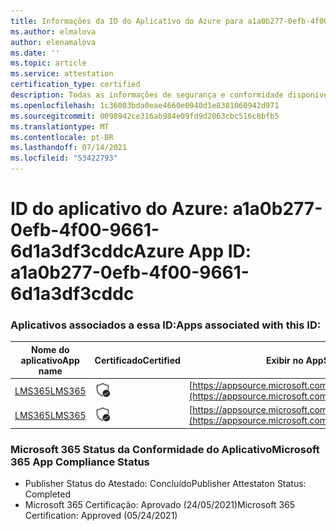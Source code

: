 ```yaml
---
title: Informações da ID do Aplicativo do Azure para a1a0b277-0efb-4f00-9661-6d1a3df3cddc
ms.author: elmalova
author: elenamalova
ms.date: ''
ms.topic: article
ms.service: attestation
certification_type: certified
description: Todas as informações de segurança e conformidade disponíveis para a1a0b277-0efb-4f00-9661-6d1a3df3cddc.
ms.openlocfilehash: 1c36003bda0eae4660e0940d1e8381060942d971
ms.sourcegitcommit: 0098942ce316ab984e09fd9d2063cbc516c8bfb5
ms.translationtype: MT
ms.contentlocale: pt-BR
ms.lasthandoff: 07/14/2021
ms.locfileid: "53422793"
---
```

# <a name="azure-app-id-a1a0b277-0efb-4f00-9661-6d1a3df3cddc"></a><span data-ttu-id="c7b36-103">ID do aplicativo do Azure: a1a0b277-0efb-4f00-9661-6d1a3df3cddc</span><span class="sxs-lookup"><span data-stu-id="c7b36-103">Azure App ID: a1a0b277-0efb-4f00-9661-6d1a3df3cddc</span></span>


### <a name="apps-associated-with-this-id"></a><span data-ttu-id="c7b36-104">Aplicativos associados a essa ID:</span><span class="sxs-lookup"><span data-stu-id="c7b36-104">Apps associated with this ID:</span></span>
| <span data-ttu-id="c7b36-105">**Nome do aplicativo**</span><span class="sxs-lookup"><span data-stu-id="c7b36-105">**App name**</span></span> | <span data-ttu-id="c7b36-106">**Certificado**</span><span class="sxs-lookup"><span data-stu-id="c7b36-106">**Certified**</span></span> | <span data-ttu-id="c7b36-107">**Exibir no AppSource**</span><span class="sxs-lookup"><span data-stu-id="c7b36-107">**View in AppSource**</span></span> |
|-|-|-|
| [<span data-ttu-id="c7b36-108">LMS365</span><span class="sxs-lookup"><span data-stu-id="c7b36-108">LMS365</span></span>](https://docs.microsoft.com/en-us/microsoft-365-app-certification/forward/WA104381467) | <img alt="Certified application badge" src="../media/certified-badge.png" height="25" width="25" /> | [https://appsource.microsoft.com/product/office/WA104381467](https://appsource.microsoft.com/product/office/WA104381467) |
| [<span data-ttu-id="c7b36-109">LMS365</span><span class="sxs-lookup"><span data-stu-id="c7b36-109">LMS365</span></span>](https://docs.microsoft.com/en-us/microsoft-365-app-certification/forward/elearningforce.lms365_spfx) | <img alt="Certified application badge" src="../media/certified-badge.png" height="25" width="25" /> | [https://appsource.microsoft.com/product/office/elearningforce.lms365_spfx](https://appsource.microsoft.com/product/office/elearningforce.lms365_spfx) |

### <a name="microsoft-365-app-compliance-status"></a><span data-ttu-id="c7b36-110">Microsoft 365 Status da Conformidade do Aplicativo</span><span class="sxs-lookup"><span data-stu-id="c7b36-110">Microsoft 365 App Compliance Status</span></span>
- <span data-ttu-id="c7b36-111">Publisher Status do Atestado: Concluído</span><span class="sxs-lookup"><span data-stu-id="c7b36-111">Publisher Attestaton Status: Completed</span></span>
- <span data-ttu-id="c7b36-112">Microsoft 365 Certificação: Aprovado (24/05/2021)</span><span class="sxs-lookup"><span data-stu-id="c7b36-112">Microsoft 365 Certification: Approved (05/24/2021)</span></span>
